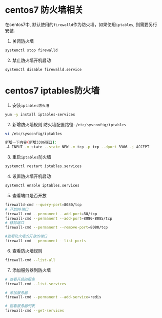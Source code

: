# centos7 防火墙相关

在centos7中, 默认使用的`firewalld`作为防火墙，如果使用`iptables`, 则需要另行安装.

1. 关闭防火墙
```sh
systemctl stop firewalld
```

2. 禁止防火墙开机启动
```sh
systemctl disable firewalld.service
```

# centos7 iptables防火墙
1. 安装`iptables防火墙`
```sh
yum -y install iptables-services
```

2. 新增防火墙规则
防火墙配置路径: `/etc/sysconfig/iptables`
```sh
vi /etc/sysconfig/iptables

新增一下内容(新增3306端口):
-A INPUT -m state --state NEW -m tcp -p tcp --dport 3306 -j ACCEPT
```

3. 重启`iptables`防火墙
```sh
systemctl restart iptables.services
```

4. 设置防火墙开机启动
```sh
systemctl enable iptables.services
```

5. 查看端口是否开放
```sh
firewalld-cmd --query-port=8080/tcp
# 开放80端口
firewall-cmd --permanent --add-port=80/tcp
firewall-cmd --permanent --add-port=8080-8085/tcp
# 移除端口
firewall-cmd --permanent --remove-port=8080/tcp

#查看防火墙的开放的端口
firewall-cmd --permanent --list-ports
```

6. 查看防火墙规则
```sh
firewall-cmd --list-all
```

7. 添加服务器到防火墙
```sh
# 查看开启的服务
firewall-cmd --list-services

# 添加服务器
firewall-cmd --permanent --add-service=redis

# 查看服务器列表
firewall-cmd --get-services
```
